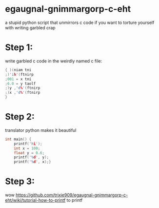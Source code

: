 # egaugnal-gnimmargorp-c-eht
a stupid python script that unmirrors c code if you want to torture yourself with writing garbled crap
# Step 1:
write garbled c code in the weirdly named c file:
```c
{ )(niam tni
;)'ih'(ftnirp    
;001 = x tni    
;6.0 = y taolf    
;)y ,'d%'(ftnirp    
;)x ,'d%'(ftnirp    
}
```
# Step 2:
translator python makes it beautiful
```c
int main() {
    printf('hi');
    int x = 100;
    float y = 0.6;
    printf('%d', y);
    printf('%d', x);}
```
# Step 3:
wow
https://github.com/trixie909/egaugnal-gnimmargorp-c-eht/wiki/tutorial-how-to-printf to printf
